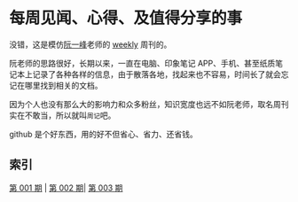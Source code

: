 # 每周见闻、心得、及值得分享的事

没错，这是模仿[阮一峰](https://github.com/ruanyf)老师的 [weekly](https://github.com/ruanyf/weekly) 周刊的。

阮老师的思路很好，长期以来，一直在电脑、印象笔记 APP、手机、甚至纸质笔记本上记录了各种各样的信息，由于散落各地，找起来也不容易，时间长了就会忘记在哪里找到相关的文档。

因为个人也没有那么大的影响力和众多粉丝，知识宽度也远不如阮老师，取名周刊实在不敢当，所以就叫`周记`吧。

github 是个好东西，用的好不但省心、省力、还省钱。



## 索引

[第 001 期](https://github.com/gukt/weekly/blob/master/docs/week-001.md) | [第 002 期](https://github.com/gukt/weekly/blob/master/docs/week-002.md)| [第 003 期](https://github.com/gukt/weekly/blob/master/docs/week-003.md)

